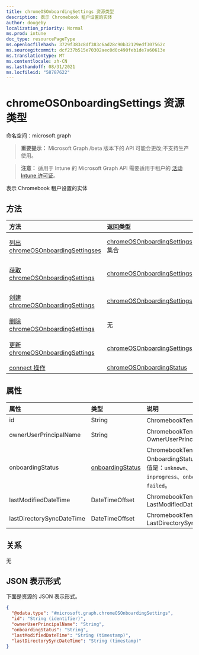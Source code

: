 ```yaml
---
title: chromeOSOnboardingSettings 资源类型
description: 表示 Chromebook 租户设置的实体
author: dougeby
localization_priority: Normal
ms.prod: intune
doc_type: resourcePageType
ms.openlocfilehash: 3729f383c8df383c6ad28c90b32129edf307562c
ms.sourcegitcommit: dcf237b515e70302aec0d0c490feb1de7a60613e
ms.translationtype: MT
ms.contentlocale: zh-CN
ms.lasthandoff: 08/31/2021
ms.locfileid: "58787622"
---
```

# <a name="chromeosonboardingsettings-resource-type"></a>chromeOSOnboardingSettings 资源类型

命名空间：microsoft.graph

> **重要提示：** Microsoft Graph /beta 版本下的 API 可能会更改;不支持生产使用。

> **注意：** 适用于 Intune 的 Microsoft Graph API 需要适用于租户的 [活动 Intune 许可证](https://go.microsoft.com/fwlink/?linkid=839381)。

表示 Chromebook 租户设置的实体

## <a name="methods"></a>方法
|方法|返回类型|说明|
|:---|:---|:---|
|[列出 chromeOSOnboardingSettingses](../api/intune-chromebooksync-chromeosonboardingsettings-list.md)|[chromeOSOnboardingSettings](../resources/intune-chromebooksync-chromeosonboardingsettings.md) 集合|列出 [chromeOSOnboardingSettings 对象的属性和](../resources/intune-chromebooksync-chromeosonboardingsettings.md) 关系。|
|[获取 chromeOSOnboardingSettings](../api/intune-chromebooksync-chromeosonboardingsettings-get.md)|[chromeOSOnboardingSettings](../resources/intune-chromebooksync-chromeosonboardingsettings.md)|读取 [chromeOSOnboardingSettings 对象的属性和](../resources/intune-chromebooksync-chromeosonboardingsettings.md) 关系。|
|[创建 chromeOSOnboardingSettings](../api/intune-chromebooksync-chromeosonboardingsettings-create.md)|[chromeOSOnboardingSettings](../resources/intune-chromebooksync-chromeosonboardingsettings.md)|创建新的 [chromeOSOnboardingSettings](../resources/intune-chromebooksync-chromeosonboardingsettings.md) 对象。|
|[删除 chromeOSOnboardingSettings](../api/intune-chromebooksync-chromeosonboardingsettings-delete.md)|无|删除 [chromeOSOnboardingSettings](../resources/intune-chromebooksync-chromeosonboardingsettings.md)。|
|[更新 chromeOSOnboardingSettings](../api/intune-chromebooksync-chromeosonboardingsettings-update.md)|[chromeOSOnboardingSettings](../resources/intune-chromebooksync-chromeosonboardingsettings.md)|更新 [chromeOSOnboardingSettings 对象](../resources/intune-chromebooksync-chromeosonboardingsettings.md) 的属性。|
|[connect 操作](../api/intune-chromebooksync-chromeosonboardingsettings-connect.md)|[chromeOSOnboardingStatus](../resources/intune-chromebooksync-chromeosonboardingstatus.md)|尚未记录|

## <a name="properties"></a>属性
|属性|类型|说明|
|:---|:---|:---|
|id|String|ChromebookTenant 的 ID|
|ownerUserPrincipalName|String|ChromebookTenant 的 OwnerUserPrincipalName|
|onboardingStatus|[onboardingStatus](../resources/intune-chromebooksync-onboardingstatus.md)|ChromebookTenant 的 OnboardingStatus。 可能的值是：`unknown`、`inprogress`、`onboarded`、`failed`。|
|lastModifiedDateTime|DateTimeOffset|ChromebookTenant 的 LastModifiedDateTime|
|lastDirectorySyncDateTime|DateTimeOffset|ChromebookTenant 的 LastDirectorySyncDateTime|

## <a name="relationships"></a>关系
无

## <a name="json-representation"></a>JSON 表示形式
下面是资源的 JSON 表示形式。
<!-- {
  "blockType": "resource",
  "keyProperty": "id",
  "@odata.type": "microsoft.graph.chromeOSOnboardingSettings"
}
-->
``` json
{
  "@odata.type": "#microsoft.graph.chromeOSOnboardingSettings",
  "id": "String (identifier)",
  "ownerUserPrincipalName": "String",
  "onboardingStatus": "String",
  "lastModifiedDateTime": "String (timestamp)",
  "lastDirectorySyncDateTime": "String (timestamp)"
}
```



